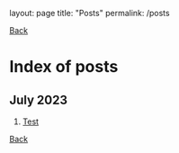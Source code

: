 layout: page
title: "Posts"
permalink: /posts

[Back](estella144.github.io/)

# Index of posts

## July 2023

1. [Test](/2023/07/17/TEST.html)

[Back](estella144.github.io/)